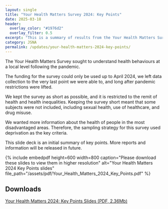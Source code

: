 ```yaml
---
layout: single
title: "Your Health Matters Survey 2024: Key Points"
date: 2025-03-18
header: 
  overlay_color: "#1976d2"
  overlay_filter: 0.5
excerpt: "This is a summary of results from the Your Health Matters Survey of West Sussex residents in 2024."
category: JSNA
permalink: /updates/your-health-matters-2024-key-points/
---
```


The Your Health Matters Survey sought to understand health behaviours at a local level following the pandemic.

The funding for the survey could only be used up to April 2024, we left data collection to the very last point we were able to, and long after pandemic restrictions were lifted.

We kept the survey as short as possible, and it is restricted to the remit of health and health inequalities. Keeping the survey short meant that some subjects were not included, including sexual health, use of healthcare, and drug misuse.

We wanted more information about the health of people in the most disadvantaged areas. Therefore, the sampling strategy for this survey used deprivation as the key criteria.

This slide deck is an initial summary of key points. More reports and information will be released in future.

{% include embedpdf height=600 width=800 caption="Please download these slides to view them in higher resolution" alt="Your Health Matters 2024 Key Points slides" file_path="/assets/pdf/Your_Health_Matters_2024_Key_Points.pdf" %}

## Downloads 

[Your Health Matters 2024: Key Points Slides (PDF, 2.36Mb)](/assets/pdf/Your_Health_Matters_2024_Key_Points.pdf)